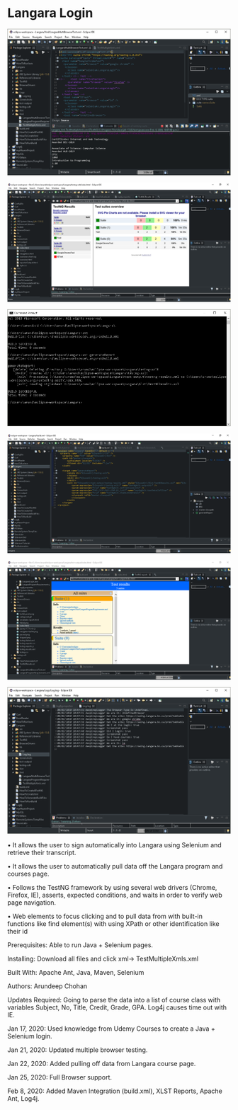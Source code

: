 # Langara Login

![Screenshot](https://github.com/ArundeepChohan/Summary/blob/master/LangaraMultiBrowser.png)

![Screenshot](https://github.com/ArundeepChohan/Summary/blob/master/TestNGResults.png)

![Screenshot](https://github.com/ArundeepChohan/Summary/blob/master/BuildGenerate.png)

![Screenshot](https://github.com/ArundeepChohan/Summary/blob/master/LangaraSetup.png)

![Screenshot](https://github.com/ArundeepChohan/Summary/blob/master/XLSTReport.png)

![Screenshot](https://github.com/ArundeepChohan/Summary/blob/master/LangaraLog.png)

• It allows the user to sign automatically into Langara using Selenium and retrieve their transcript.

• It allows the user to automatically pull data off the Langara program and courses page.

•  Follows the TestNG framework by using several web drivers (Chrome, Firefox, IE), asserts, expected conditions, and waits in order to verify web page navigation.

• Web elements to focus clicking and to pull data from with built-in functions like find element(s) with using XPath or other identification like their id

Prerequisites: Able to run Java + Selenium pages.

Installing: Download all files and click xml-> TestMultipleXmls.xml

Built With: Apache Ant, Java, Maven, Selenium

Authors: Arundeep Chohan

Updates Required:  Going to parse the data into a list of course class with variables Subject, No, Title, Credit, Grade, GPA.
Log4j causes time out with IE.

Jan 17, 2020: Used knowledge from Udemy Courses to create a Java + Selenium login.

Jan 21, 2020: Updated multiple browser testing.

Jan 22, 2020: Added pulling off data from Langara course page.

Jan 25, 2020: Full Browser support.

Feb 8, 2020: Added Maven Integration (build.xml), XLST Reports, Apache Ant, Log4j.
